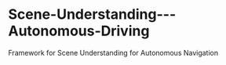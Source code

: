 # Scene-Understanding---Autonomous-Driving
Framework for Scene Understanding for Autonomous Navigation 

